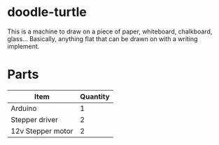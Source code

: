 # doodle-turtle

This is a machine to draw on a piece of paper, whiteboard, chalkboard, glass... Basically, anything flat that can be drawn on with a writing implement.



# Parts

| Item              | Quantity |
|-------------------|----------|
| Arduino           | 1        |
| Stepper driver    | 2        |
| 12v Stepper motor | 2        |
